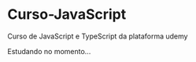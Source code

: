 # Curso-JavaScript
<p>Curso de JavaScript e TypeScript da plataforma udemy</p>
<p>Estudando no momento...</p
